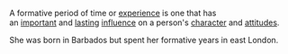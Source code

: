 A formative period of time or [experience](https://www.collinsdictionary.com/dictionary/english/experience "Definition of experience") is one that has an [important](https://www.collinsdictionary.com/dictionary/english/important "Definition of important") and [lasting](https://www.collinsdictionary.com/dictionary/english/lasting "Definition of lasting") [influence](https://www.collinsdictionary.com/dictionary/english/influence "Definition of influence") on a person's [character](https://www.collinsdictionary.com/dictionary/english/character "Definition of character") and [attitudes](https://www.collinsdictionary.com/dictionary/english/attitude "Definition of attitudes").

She was born in Barbados but spent her formative years in east London.